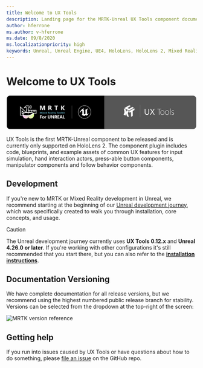 ```yaml
---
title: Welcome to UX Tools
description: Landing page for the MRTK-Unreal UX Tools component documentation site.
author: hferrone
ms.author: v-hferrone
ms.date: 09/8/2020
ms.localizationpriority: high
keywords: Unreal, Unreal Engine, UE4, HoloLens, HoloLens 2, Mixed Reality, development, MRTK, UXT, UX Tools
---
```


# Welcome to UX Tools

![Mixed Reality Toolkit](Images/Logos/MRTK_Unreal_UXT_Banner_Rounded.png)

UX Tools is the first MRTK-Unreal component to be released and is currently only supported on HoloLens 2. The component plugin includes code, blueprints, and example assets of common UX features for input simulation, hand interaction actors, press-able button components, manipulator components and follow behavior components.

## Development 

If you're new to MRTK or Mixed Reality development in Unreal, we recommend starting at the beginning of our [Unreal development journey](https://docs.microsoft.com/windows/mixed-reality/unreal-development-overview), which was specifically created to walk you through installation, core concepts, and usage. 

> [!CAUTION]
> The Unreal development journey currently uses **UX Tools 0.12.x** and **Unreal 4.26.0 or later**. If you're working with other configurations it's still recommended that you start there, but you can also refer to the **[installation instructions](Installation.md)**.

## Documentation Versioning

We have complete documentation for all release versions, but we recommend using the highest numbered public release branch for stability. Versions can be selected from the dropdown at the top-right of the screen:

![MRTK version reference](../Docs/Images/UXTools-Doc-Versions.png)

## Getting help

If you run into issues caused by UX Tools or have questions about how to do something, please [file an issue](https://github.com/microsoft/MixedReality-UXTools-Unreal/issues/new) on the GitHub repo.